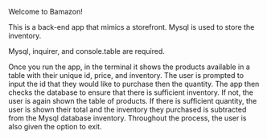 Welcome to Bamazon! 

This is a back-end app that mimics a storefront. Mysql is used to store the inventory. 

Mysql, inquirer, and console.table are required. 

Once you run the app, in the terminal it shows the products available in a table with their unique id, price, and inventory. The user is prompted to input the id that they would like to purchase then the quantity. The app then checks the database to ensure that there is sufficient inventory. If not, the user is again shown the table of products. If there is sufficient quantity, the user is shown their total and the inventory they purchased is subtracted from the Mysql database inventory. Throughout the process, the user is also given the option to exit. 